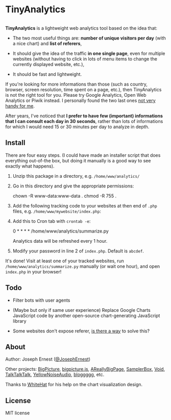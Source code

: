 # TinyAnalytics

![]()

**TinyAnalytics** is a lightweight web analytics tool based on the idea that:

* The two most useful things are: **number of unique visitors per day** (with a nice chart) and **list of referers**,

* It should give the idea of the traffic **in one single page**, even for multiple websites (without having to click in lots of menu items to change the currently displayed website, etc.),

* It should be fast and lightweight.

If you're looking for more informations than those (such as country, browser, screen resolution, time spent on a page, etc.), then TinyAnalytics is not the right tool for you. Please try Google Analytics, Open Web Analytics or Piwik instead. I personally found the two last ones [not very handy for me](http://josephbasquin.fr/aboutanalytics).

After years, I've noticed that **I prefer to have few (important) informations that I can consult each day in 30 seconds**, rather than lots of informations for which I would need 15 or 30 minutes per day to analyze in depth.

## Install

There are four easy steps. (I could have made an installer script that does everything out-of-the box, but doing it manually is a good way to see exactly what happens).

1) Unzip this package in a directory, e.g. `/home/www/analytics/`

2) Go in this directory and give the appropriate permissions:

    chown -R www-data:www-data .
    chmod -R 755 .

3) Add the following tracking code to your websites at then end of `.php` files, e.g. `/home/www/mywebsite/index.php`:

    <?php 
    require '/home/www/analytics/tracker.php';
    record_visit('mywebsite');
    ?>

4) Add this to Cron tab with `crontab -e`:

    0 * * * * /home/www/analytics/summarize.py

    Analytics data will be refreshed every 1 hour. 

5) Modify your password in line 2 of `index.php`. Default is `abcdef`.    

It's done! Visit at least one of your tracked websites, run `/home/www/analytics/summarize.py` manually (or wait one hour), and open `index.php` in your browser!

## Todo

* Filter bots with user agents

* (Maybe but only if same user experience) Replace Google Charts JavaScript code by another open-source chart-generating JavaScript library

* Some websites don't expose referer, [is there a way](https://stackoverflow.com/q/41466351/1422096) to solve this? 

## About

Author: Joseph Ernest ([@JosephErnest](https://twitter.com/JosephErnest))

Other projects: [BigPicture](http://bigpicture.bi), [bigpicture.js](https://github.com/josephernest/bigpicture.js), [AReallyBigPage](https://github.com/josephernest/AReallyBigPage), [SamplerBox](http://www.samplerbox.org), [Void](http://www.thisisvoid.org), [TalkTalkTalk](https://github.com/josephernest/TalkTalkTalk), [YellowNoiseAudio](http://www.yellownoiseaudio.com), [bloggggg](https://github.com/josephernest/bloggggg), etc.

Thanks to [WhiteHat](http://stackoverflow.com/users/5090771/whitehat) for his help on the chart visualization design.

## License

MIT license